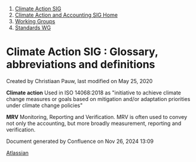1. [Climate Action SIG](index.html)
2. [Climate Action and Accounting SIG Home](Climate-Action-and-Accounting-SIG-Home_19005445.html)
3. [Working Groups](Working-Groups_19005701.html)
4. [Standards WG](Standards-WG_19005755.html)

# Climate Action SIG : Glossary, abbreviations and definitions

Created by Christiaan Pauw, last modified on May 25, 2020

**Climate action** Used in ISO 14068:2018 as "initiative to achieve climate change measures or goals based on mitigation and/or adaptation priorities under climate change policies"

**MRV** Monitoring, Reporting and Verification. MRV is often used to convey not only the accounting, but more broadly measurement, reporting and verification.

Document generated by Confluence on Nov 26, 2024 13:09

[Atlassian](http://www.atlassian.com/)

